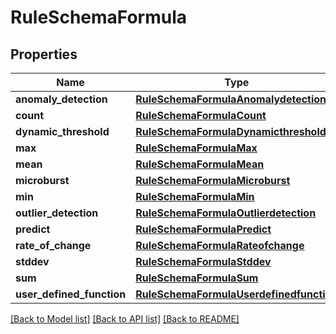 # RuleSchemaFormula

## Properties
Name | Type | Description | Notes
------------ | ------------- | ------------- | -------------
**anomaly_detection** | [**RuleSchemaFormulaAnomalydetection**](RuleSchemaFormulaAnomalydetection.md) |  | [optional] 
**count** | [**RuleSchemaFormulaCount**](RuleSchemaFormulaCount.md) |  | [optional] 
**dynamic_threshold** | [**RuleSchemaFormulaDynamicthreshold**](RuleSchemaFormulaDynamicthreshold.md) |  | [optional] 
**max** | [**RuleSchemaFormulaMax**](RuleSchemaFormulaMax.md) |  | [optional] 
**mean** | [**RuleSchemaFormulaMean**](RuleSchemaFormulaMean.md) |  | [optional] 
**microburst** | [**RuleSchemaFormulaMicroburst**](RuleSchemaFormulaMicroburst.md) |  | [optional] 
**min** | [**RuleSchemaFormulaMin**](RuleSchemaFormulaMin.md) |  | [optional] 
**outlier_detection** | [**RuleSchemaFormulaOutlierdetection**](RuleSchemaFormulaOutlierdetection.md) |  | [optional] 
**predict** | [**RuleSchemaFormulaPredict**](RuleSchemaFormulaPredict.md) |  | [optional] 
**rate_of_change** | [**RuleSchemaFormulaRateofchange**](RuleSchemaFormulaRateofchange.md) |  | [optional] 
**stddev** | [**RuleSchemaFormulaStddev**](RuleSchemaFormulaStddev.md) |  | [optional] 
**sum** | [**RuleSchemaFormulaSum**](RuleSchemaFormulaSum.md) |  | [optional] 
**user_defined_function** | [**RuleSchemaFormulaUserdefinedfunction**](RuleSchemaFormulaUserdefinedfunction.md) |  | [optional] 

[[Back to Model list]](../README.md#documentation-for-models) [[Back to API list]](../README.md#documentation-for-api-endpoints) [[Back to README]](../README.md)


